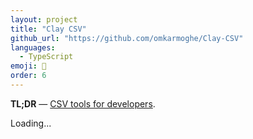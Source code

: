 ```yaml
---
layout: project
title: "Clay CSV"
github_url: "https://github.com/omkarmoghe/Clay-CSV"
languages:
  - TypeScript
emoji: 📐
order: 6
---
```


**TL;DR** &mdash; [CSV tools for developers](https://marketplace.visualstudio.com/items?itemName=omkarmoghe.clay-csv).

Loading...

